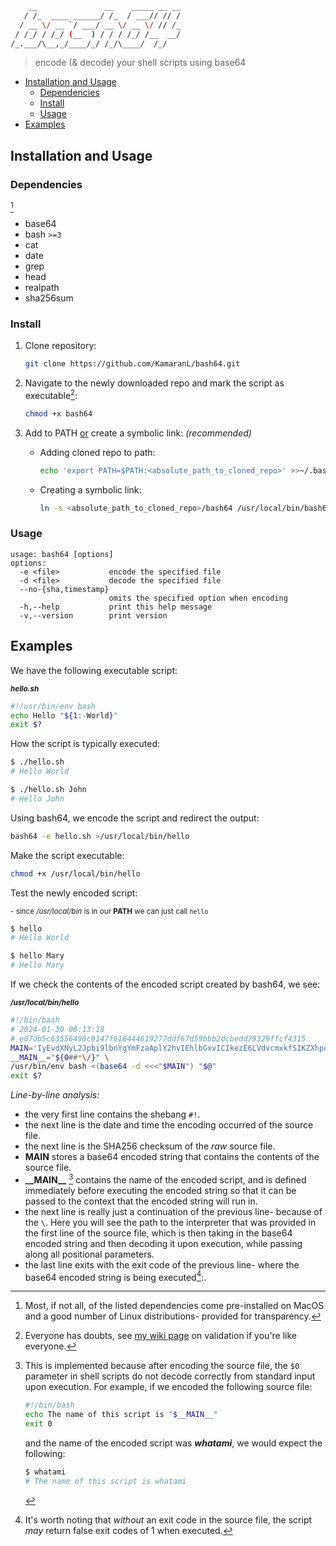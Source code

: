 ```bash
    __               __    _____ __ __
   / /_  ____ ______/ /_  / ___// // /
  / __ \/ __ `/ ___/ __ \/ __ \/ // /_
 / /_/ / /_/ (__  ) / / / /_/ /__  __/
/_.___/\__,_/____/_/ /_/\____/  /_/
```

> encode (& decode) your shell scripts using base64

- [Installation and Usage](#installation-and-usage)
  - [Dependencies](#dependencies)
  - [Install](#install)
  - [Usage](#usage)
- [Examples](#examples)

## Installation and Usage

### Dependencies

[^1]

- base64
- bash `>=3`
- cat
- date
- grep
- head
- realpath
- sha256sum

### Install

1. Clone repository:

   ```bash
   git clone https://github.com/KamaranL/bash64.git
   ```

1. Navigate to the newly downloaded repo and mark the script as executable[^2]:

   ```bash
   chmod +x bash64
   ```

1. Add to PATH <u>or</u> create a symbolic link: *(recommended)*

   - Adding cloned repo to path:

     ```bash
     echo 'export PATH=$PATH:<absolute_path_to_cloned_repo>' >>~/.bash_profile
     ```

   - Creating a symbolic link:

     ```bash
     ln -s <absolute_path_to_cloned_repo>/bash64 /usr/local/bin/bash64
     ```

### Usage

```text
usage: bash64 [options]
options:
  -e <file>           encode the specified file
  -d <file>           decode the specified file
  --no-{sha,timestamp}
                      omits the specified option when encoding
  -h,--help           print this help message
  -v,--version        print version
```

## Examples

We have the following executable script:

<sub>***hello.sh***</sub>

```bash
#!/usr/bin/env bash
echo Hello "${1:-World}"
exit $?
```

How the script is typically executed:

```bash
$ ./hello.sh
# Hello World

$ ./hello.sh John
# Hello John
```

Using bash64, we encode the script and redirect the output:

```bash
bash64 -e hello.sh >/usr/local/bin/hello
```

Make the script executable:

```bash
chmod +x /usr/local/bin/hello
```

Test the newly encoded script:

<sub>- since */usr/local/bin* is in our **PATH** we can just call `hello`</sub>

```bash
$ hello
# Hello World

$ hello Mary
# Hello Mary
```

If we check the contents of the encoded script created by bash64, we see:

<sub>***/usr/local/bin/hello***</sub>

```bash
#!/bin/bash
# 2024-01-30 06:13:18
# e07db5c63556498c9147f618444619277ddf67d59bbb2dcbedd79329ffcf4315
MAIN='IyEvdXNyL2Jpbi9lbnYgYmFzaAplY2hvIEhlbGxvICIkezE6LVdvcmxkfSIKZXhpdCAkPwo='
__MAIN__="${0##*\/}" \
/usr/bin/env bash <(base64 -d <<<"$MAIN") "$@"
exit $?
```

*Line-by-line analysis:*

- the very first line contains the shebang `#!`.
- the next line is the date and time the encoding occurred of the source file.
- the next line is the SHA256 checksum of the *raw* source file.
- **MAIN** stores a base64 encoded string that contains the contents of the source file.
- **\_\_MAIN__** [^3] contains the name of the encoded script, and is defined immediately before executing the encoded string so that it can be passed to the context that the encoded string will run in.
- the next line is really just a continuation of the previous line- because of the `\`. Here you will see the path to the interpreter that was provided in the first line of the source file, which is then taking in the base64 encoded string and then decoding it upon execution, while passing along all positional parameters.
- the last line exits with the exit code of the previous line- where the base64 encoded string is being executed[^4]:.

<!-- footnotes -->

[^1]: Most, if not all, of the listed dependencies come pre-installed on MacOS and a good number of Linux distributions- provided for transparency.

[^2]: Everyone has doubts, see [my wiki page](https://github.com/KamaranL/KamaranL/wiki#validation) on validation if you're like everyone.

[^3]: This is implemented because after encoding the source file, the `$0` parameter in shell scripts do not decode correctly from standard input upon execution. For example, if we encoded the following source file:

    ```bash
    #!/bin/bash
    echo The name of this script is "$__MAIN__"
    exit 0
    ```

    and the name of the encoded script was ***whatami***, we would expect the following:

    ```bash
    $ whatami
    # The name of this script is whatami
    ```

[^4]: It's worth noting that *without* an exit code in the source file, the script *may* return false exit codes of 1 when executed.
